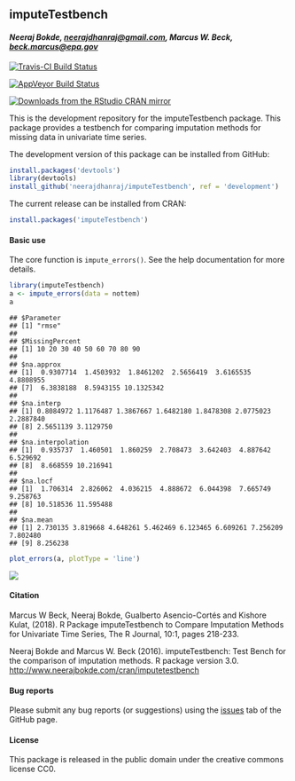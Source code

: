 
## imputeTestbench

#### *Neeraj Bokde, neerajdhanraj@gmail.com, Marcus W. Beck, beck.marcus@epa.gov*

[![Travis-CI Build Status](https://travis-ci.org/fawda123/imputeTestbench.svg?branch=master)](https://travis-ci.org/fawda123/imputeTestbench)

[![AppVeyor Build Status](https://ci.appveyor.com/api/projects/status/github/fawda123/imputeTestbench?branch=master&svg=true)](https://ci.appveyor.com/project/fawda123/imputeTestbench)

[![Downloads from the RStudio CRAN mirror](http://cranlogs.r-pkg.org/badges/grand-total/imputeTestbench)](https://CRAN.R-project.org/package=imputeTestbench)



This is the development repository for the imputeTestbench package.  This package provides a testbench for comparing imputation methods for missing data in univariate time series. 

The development version of this package can be installed from GitHub:


```r
install.packages('devtools')
library(devtools)
install_github('neerajdhanraj/imputeTestbench', ref = 'development')
```

The current release can be installed from CRAN:


```r
install.packages('imputeTestbench')
```

#### Basic use

The core function is `impute_errors()`.  See the help documentation for more details.


```r
library(imputeTestbench)
a <- impute_errors(data = nottem)
a
```

```
## $Parameter
## [1] "rmse"
## 
## $MissingPercent
## [1] 10 20 30 40 50 60 70 80 90
## 
## $na.approx
## [1]  0.9307714  1.4503932  1.8461202  2.5656419  3.6165535  4.8808955
## [7]  6.3838188  8.5943155 10.1325342
## 
## $na.interp
## [1] 0.8084972 1.1176487 1.3867667 1.6482180 1.8478308 2.0775023 2.2887840
## [8] 2.5651139 3.1129750
## 
## $na.interpolation
## [1]  0.935737  1.460501  1.860259  2.708473  3.642403  4.887642  6.529692
## [8]  8.668559 10.216941
## 
## $na.locf
## [1]  1.706314  2.826062  4.036215  4.888672  6.044398  7.665749  9.258763
## [8] 10.518536 11.595488
## 
## $na.mean
## [1] 2.730135 3.819668 4.648261 5.462469 6.123465 6.609261 7.256209 7.802480
## [9] 8.256238
```

```r
plot_errors(a, plotType = 'line')
```

![](README_files/figure-html/unnamed-chunk-3-1.png)<!-- -->

#### Citation

Marcus W Beck, Neeraj Bokde, Gualberto Asencio-Cortés and Kishore Kulat, (2018). R Package imputeTestbench to Compare Imputation Methods for Univariate Time Series, The R Journal, 10:1, pages 218-233.

Neeraj Bokde and Marcus W. Beck (2016). imputeTestbench: Test Bench for the comparison of imputation methods. R package version 3.0. http://www.neerajbokde.com/cran/imputetestbench

#### Bug reports 

Please submit any bug reports (or suggestions) using the [issues](https://github.com/neerajdhanraj/imputeTestbench/issues) tab of the GitHub page.

#### License

This package is released in the public domain under the creative commons license CC0.
